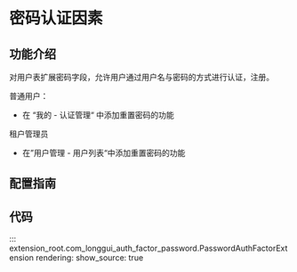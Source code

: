 # 密码认证因素
## 功能介绍

对用户表扩展密码字段，允许用户通过用户名与密码的方式进行认证，注册。

普通用户：

* 在 “我的 - 认证管理“ 中添加重置密码的功能

租户管理员

* 在”用户管理 - 用户列表“中添加重置密码的功能



## 配置指南


## 代码

::: extension_root.com_longgui_auth_factor_password.PasswordAuthFactorExtension
    rendering:
        show_source: true

